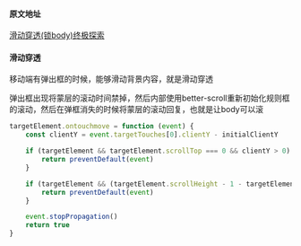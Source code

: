 #### 原文地址
[滑动穿透(锁body)终极探索](https://juejin.im/post/5ca4816e5188250b251e34e9)

#### 滑动穿透

移动端有弹出框的时候，能够滑动背景内容，就是滑动穿透

弹出框出现将蒙层的滚动时间禁掉，然后内部使用better-scroll重新初始化规则框的滚动，然后在弹框消失的时候将蒙层的滚动回复，也就是让body可以滚

```js
targetElement.ontouchmove = function (event) {
    const clientY = event.targetTouches[0].clientY - initialClientY

    if (targetElement && targetElement.scrollTop === 0 && clientY > 0) {
        return preventDefault(event)
    }

    if (targetElement && (targetElement.scrollHeight - 1 - targetElement.scrollTop <= targetElement.clientHeight) && clientY < 0) {
        return preventDefault(event)
    }

    event.stopPropagation()
    return true
}

	
```